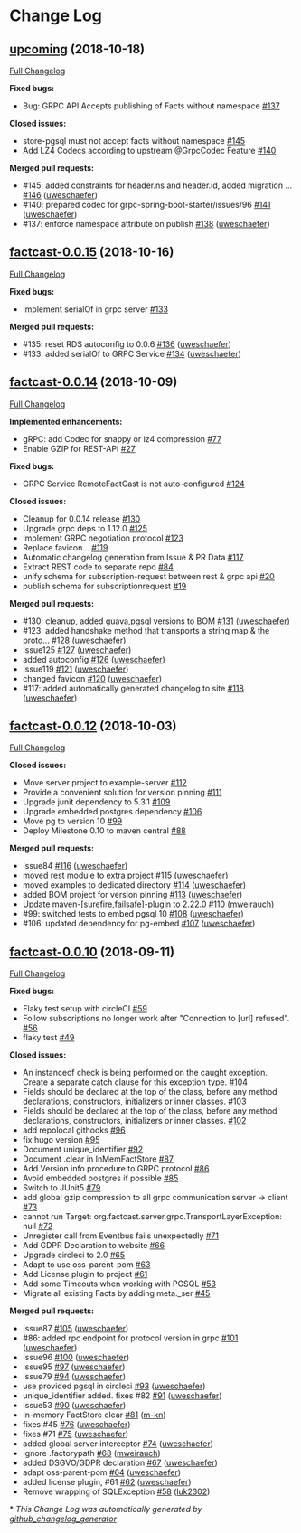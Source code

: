 # Change Log

## [upcoming](https://github.com/Mercateo/factcast/tree/upcoming) (2018-10-18)
[Full Changelog](https://github.com/Mercateo/factcast/compare/factcast-0.0.15...upcoming)

**Fixed bugs:**

- Bug: GRPC API Accepts publishing of Facts without namespace [\#137](https://github.com/Mercateo/factcast/issues/137)

**Closed issues:**

- store-pgsql must not accept facts without namespace [\#145](https://github.com/Mercateo/factcast/issues/145)
- Add LZ4 Codecs according to upstream @GrpcCodec Feature [\#140](https://github.com/Mercateo/factcast/issues/140)

**Merged pull requests:**

- \#145: added constraints for header.ns and header.id, added migration … [\#146](https://github.com/Mercateo/factcast/pull/146) ([uweschaefer](https://github.com/uweschaefer))
- \#140: prepared codec for grpc-spring-boot-starter/issues/96 [\#141](https://github.com/Mercateo/factcast/pull/141) ([uweschaefer](https://github.com/uweschaefer))
- \#137: enforce namespace attribute on publish [\#138](https://github.com/Mercateo/factcast/pull/138) ([uweschaefer](https://github.com/uweschaefer))

## [factcast-0.0.15](https://github.com/Mercateo/factcast/tree/factcast-0.0.15) (2018-10-16)
[Full Changelog](https://github.com/Mercateo/factcast/compare/factcast-0.0.14...factcast-0.0.15)

**Fixed bugs:**

- Implement serialOf in grpc server [\#133](https://github.com/Mercateo/factcast/issues/133)

**Merged pull requests:**

- \#135: reset RDS autoconfig to 0.0.6 [\#136](https://github.com/Mercateo/factcast/pull/136) ([uweschaefer](https://github.com/uweschaefer))
- \#133: added serialOf to GRPC Service [\#134](https://github.com/Mercateo/factcast/pull/134) ([uweschaefer](https://github.com/uweschaefer))

## [factcast-0.0.14](https://github.com/Mercateo/factcast/tree/factcast-0.0.14) (2018-10-09)
[Full Changelog](https://github.com/Mercateo/factcast/compare/factcast-0.0.12...factcast-0.0.14)

**Implemented enhancements:**

- gRPC: add Codec for snappy or lz4 compression [\#77](https://github.com/Mercateo/factcast/issues/77)
- Enable GZIP for REST-API [\#27](https://github.com/Mercateo/factcast/issues/27)

**Fixed bugs:**

- GRPC Service RemoteFactCast is not auto-configured [\#124](https://github.com/Mercateo/factcast/issues/124)

**Closed issues:**

- Cleanup for 0.0.14 release [\#130](https://github.com/Mercateo/factcast/issues/130)
- Upgrade grpc deps to 1.12.0 [\#125](https://github.com/Mercateo/factcast/issues/125)
- Implement GRPC negotiation protocol [\#123](https://github.com/Mercateo/factcast/issues/123)
- Replace favicon... [\#119](https://github.com/Mercateo/factcast/issues/119)
- Automatic changelog generation from Issue & PR Data [\#117](https://github.com/Mercateo/factcast/issues/117)
- Extract REST code to separate repo [\#84](https://github.com/Mercateo/factcast/issues/84)
- unify schema for subscription-request between rest & grpc api [\#20](https://github.com/Mercateo/factcast/issues/20)
- publish schema for subscriptionrequest [\#19](https://github.com/Mercateo/factcast/issues/19)

**Merged pull requests:**

- \#130: cleanup, added guava,pgsql versions to BOM [\#131](https://github.com/Mercateo/factcast/pull/131) ([uweschaefer](https://github.com/uweschaefer))
- \#123: added handshake method that transports a string map & the proto… [\#128](https://github.com/Mercateo/factcast/pull/128) ([uweschaefer](https://github.com/uweschaefer))
- Issue125 [\#127](https://github.com/Mercateo/factcast/pull/127) ([uweschaefer](https://github.com/uweschaefer))
- added autoconfig [\#126](https://github.com/Mercateo/factcast/pull/126) ([uweschaefer](https://github.com/uweschaefer))
- Issue119 [\#121](https://github.com/Mercateo/factcast/pull/121) ([uweschaefer](https://github.com/uweschaefer))
- changed favicon [\#120](https://github.com/Mercateo/factcast/pull/120) ([uweschaefer](https://github.com/uweschaefer))
- \#117: added automatically generated changelog to site [\#118](https://github.com/Mercateo/factcast/pull/118) ([uweschaefer](https://github.com/uweschaefer))

## [factcast-0.0.12](https://github.com/Mercateo/factcast/tree/factcast-0.0.12) (2018-10-03)
[Full Changelog](https://github.com/Mercateo/factcast/compare/factcast-0.0.10...factcast-0.0.12)

**Closed issues:**

- Move server project to example-server [\#112](https://github.com/Mercateo/factcast/issues/112)
- Provide a convenient solution for version pinning [\#111](https://github.com/Mercateo/factcast/issues/111)
- Upgrade junit dependency to 5.3.1 [\#109](https://github.com/Mercateo/factcast/issues/109)
- Upgrade embedded postgres dependency [\#106](https://github.com/Mercateo/factcast/issues/106)
- Move pg to version 10 [\#99](https://github.com/Mercateo/factcast/issues/99)
- Deploy Milestone 0.10 to maven central [\#88](https://github.com/Mercateo/factcast/issues/88)

**Merged pull requests:**

- Issue84 [\#116](https://github.com/Mercateo/factcast/pull/116) ([uweschaefer](https://github.com/uweschaefer))
- moved rest module to extra project [\#115](https://github.com/Mercateo/factcast/pull/115) ([uweschaefer](https://github.com/uweschaefer))
- moved examples to dedicated directory [\#114](https://github.com/Mercateo/factcast/pull/114) ([uweschaefer](https://github.com/uweschaefer))
- added BOM project for version pinning [\#113](https://github.com/Mercateo/factcast/pull/113) ([uweschaefer](https://github.com/uweschaefer))
- Update maven-\[surefire,failsafe\]-plugin to 2.22.0 [\#110](https://github.com/Mercateo/factcast/pull/110) ([mweirauch](https://github.com/mweirauch))
- \#99: switched tests to embed pgsql 10 [\#108](https://github.com/Mercateo/factcast/pull/108) ([uweschaefer](https://github.com/uweschaefer))
- \#106: updated dependency for pg-embed [\#107](https://github.com/Mercateo/factcast/pull/107) ([uweschaefer](https://github.com/uweschaefer))

## [factcast-0.0.10](https://github.com/Mercateo/factcast/tree/factcast-0.0.10) (2018-09-11)
[Full Changelog](https://github.com/Mercateo/factcast/compare/factcast-0.0.8...factcast-0.0.10)

**Fixed bugs:**

- Flaky test setup with circleCI [\#59](https://github.com/Mercateo/factcast/issues/59)
- Follow subscriptions no longer work after "Connection to \[url\] refused". [\#56](https://github.com/Mercateo/factcast/issues/56)
- flaky test [\#49](https://github.com/Mercateo/factcast/issues/49)

**Closed issues:**

- An instanceof check is being performed on the caught exception.  Create a separate catch clause for this exception type. [\#104](https://github.com/Mercateo/factcast/issues/104)
- Fields should be declared at the top of the class, before any method declarations, constructors, initializers or inner classes. [\#103](https://github.com/Mercateo/factcast/issues/103)
- Fields should be declared at the top of the class, before any method declarations, constructors, initializers or inner classes. [\#102](https://github.com/Mercateo/factcast/issues/102)
- add repolocal githooks [\#96](https://github.com/Mercateo/factcast/issues/96)
- fix hugo version [\#95](https://github.com/Mercateo/factcast/issues/95)
- Document unique\_identifier [\#92](https://github.com/Mercateo/factcast/issues/92)
- Document .clear in InMemFactStore [\#87](https://github.com/Mercateo/factcast/issues/87)
- Add Version info procedure to GRPC protocol [\#86](https://github.com/Mercateo/factcast/issues/86)
- Avoid embedded postgres if possible [\#85](https://github.com/Mercateo/factcast/issues/85)
- Switch to JUnit5 [\#79](https://github.com/Mercateo/factcast/issues/79)
- add global gzip compression to all grpc communication server -\> client [\#73](https://github.com/Mercateo/factcast/issues/73)
- cannot run Target:  org.factcast.server.grpc.TransportLayerException: null [\#72](https://github.com/Mercateo/factcast/issues/72)
- Unregister call from Eventbus fails unexpectedly [\#71](https://github.com/Mercateo/factcast/issues/71)
- Add GDPR Declaration to website [\#66](https://github.com/Mercateo/factcast/issues/66)
- Upgrade circleci to 2.0 [\#65](https://github.com/Mercateo/factcast/issues/65)
- Adapt to use oss-parent-pom  [\#63](https://github.com/Mercateo/factcast/issues/63)
- Add License plugin to project [\#61](https://github.com/Mercateo/factcast/issues/61)
- Add some Timeouts when working with PGSQL [\#53](https://github.com/Mercateo/factcast/issues/53)
- Migrate all existing Facts by adding meta.\_ser [\#45](https://github.com/Mercateo/factcast/issues/45)

**Merged pull requests:**

- Issue87 [\#105](https://github.com/Mercateo/factcast/pull/105) ([uweschaefer](https://github.com/uweschaefer))
- \#86: added rpc endpoint for protocol version in grpc [\#101](https://github.com/Mercateo/factcast/pull/101) ([uweschaefer](https://github.com/uweschaefer))
- Issue96 [\#100](https://github.com/Mercateo/factcast/pull/100) ([uweschaefer](https://github.com/uweschaefer))
- Issue95 [\#97](https://github.com/Mercateo/factcast/pull/97) ([uweschaefer](https://github.com/uweschaefer))
- Issue79 [\#94](https://github.com/Mercateo/factcast/pull/94) ([uweschaefer](https://github.com/uweschaefer))
- use provided pgsql in circleci [\#93](https://github.com/Mercateo/factcast/pull/93) ([uweschaefer](https://github.com/uweschaefer))
- unique\_identifier added. fixes \#82 [\#91](https://github.com/Mercateo/factcast/pull/91) ([uweschaefer](https://github.com/uweschaefer))
- Issue53 [\#90](https://github.com/Mercateo/factcast/pull/90) ([uweschaefer](https://github.com/uweschaefer))
- In-memory FactStore clear [\#81](https://github.com/Mercateo/factcast/pull/81) ([m-kn](https://github.com/m-kn))
- fixes \#45 [\#76](https://github.com/Mercateo/factcast/pull/76) ([uweschaefer](https://github.com/uweschaefer))
- fixes \#71 [\#75](https://github.com/Mercateo/factcast/pull/75) ([uweschaefer](https://github.com/uweschaefer))
- added global server interceptor [\#74](https://github.com/Mercateo/factcast/pull/74) ([uweschaefer](https://github.com/uweschaefer))
- Ignore .factorypath [\#68](https://github.com/Mercateo/factcast/pull/68) ([mweirauch](https://github.com/mweirauch))
- added DSGVO/GDPR declaration [\#67](https://github.com/Mercateo/factcast/pull/67) ([uweschaefer](https://github.com/uweschaefer))
- adapt oss-parent-pom [\#64](https://github.com/Mercateo/factcast/pull/64) ([uweschaefer](https://github.com/uweschaefer))
- added license plugin, \#61 [\#62](https://github.com/Mercateo/factcast/pull/62) ([uweschaefer](https://github.com/uweschaefer))
- Remove wrapping of SQLException [\#58](https://github.com/Mercateo/factcast/pull/58) ([luk2302](https://github.com/luk2302))



\* *This Change Log was automatically generated by [github_changelog_generator](https://github.com/skywinder/Github-Changelog-Generator)*